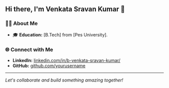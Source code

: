 ## Hi there, I'm Venkata Sravan Kumar 👋

### 👨‍💻 About Me

- 🎓 **Education:** [B.Tech] from [Pes University].

### 🌐 Connect with Me

- **LinkedIn:** [linkedin.com/in/b-venkata-sravan-kumar/](https://www.linkedin.com/in/b-venkata-sravan-kumar/)
- **GitHub:** [github.com/yourusername](https://github.com/BVenkataSravanKumar)

---

*Let's collaborate and build something amazing together!*
